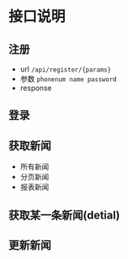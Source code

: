 # 接口说明

## 注册
- url `/api/register/{params}`
- 参数 `phonenum name password`
- response

## 登录

## 获取新闻
- 所有新闻
- 分页新闻
- 报表新闻

## 获取某一条新闻(detial)

## 更新新闻